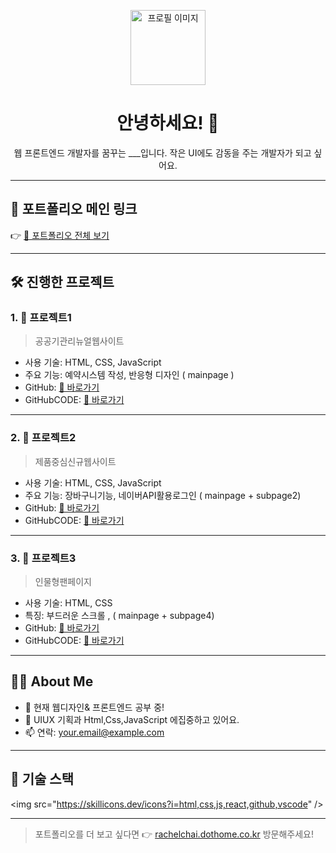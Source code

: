 
<!-- 프로필 이미지 (로컬 or URL 가능) -->
<p align="center">
  <img src="https://via.placeholder.com/120&quot; width="120" height="120" alt="프로필 이미지">
</p>

<h1 align="center">안녕하세요! 👋</h1>
<p align="center">웹 프론트엔드 개발자를 꿈꾸는 ___입니다.  
작은 UI에도 감동을 주는 개발자가 되고 싶어요.</p>

---

## 🔗 포트폴리오 메인 링크

👉 [📂 포트폴리오 전체 보기](http://rachelchai.dothome.co.kr/)


---

## 🛠️ 진행한 프로젝트

### 1. 📌 **프로젝트1**
> 공공기관리뉴얼웹사이트

- 사용 기술: HTML, CSS, JavaScript
- 주요 기능: 예약시스템 작성, 반응형 디자인 ( mainpage )
- GitHub: [🔗 바로가기](https://github.com/username/myblog)
- GitHubCODE: [🔗 바로가기](https://github.com/username/myblog)

---

### 2. 📌 **프로젝트2**
> 제품중심신규웹사이트

- 사용 기술: HTML, CSS, JavaScript
- 주요 기능: 장바구니기능, 네이버API활용로그인 ( mainpage  + subpage2)
- GitHub: [🔗 바로가기](https://github.com/username/todolist)
- GitHubCODE: [🔗 바로가기](https://github.com/username/myblog)

---



### 3. 📌 **프로젝트3**
> 인물형팬페이지

- 사용 기술: HTML, CSS
- 특징: 부드러운 스크롤 , ( mainpage  + subpage4)
- GitHub: [🔗 바로가기](https://github.com/username/miniprofile)
- GitHubCODE: [🔗 바로가기](https://github.com/username/myblog)

---

## 👩‍💻 About Me

- 🔭 현재 웹디자인& 프론트엔드 공부 중!
- 🌱 UIUX 기획과 Html,Css,JavaScript 에집중하고 있어요.
- 📫 연락: your.email@example.com

---

## 🧰 기술 스택

<img src="https://skillicons.dev/icons?i=html,css,js,react,github,vscode&quot; />

---

> 포트폴리오를 더 보고 싶다면 👉 [rachelchai.dothome.co.kr](http://rachelchai.dothome.co.kr/) 방문해주세요!





